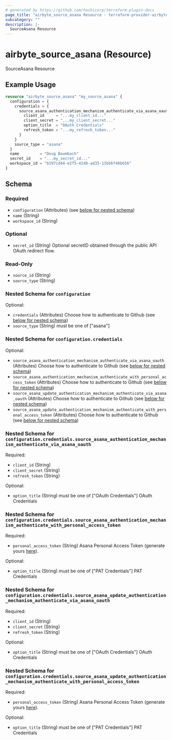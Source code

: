 ```yaml
---
# generated by https://github.com/hashicorp/terraform-plugin-docs
page_title: "airbyte_source_asana Resource - terraform-provider-airbyte"
subcategory: ""
description: |-
  SourceAsana Resource
---
```


# airbyte_source_asana (Resource)

SourceAsana Resource

## Example Usage

```terraform
resource "airbyte_source_asana" "my_source_asana" {
  configuration = {
    credentials = {
      source_asana_authentication_mechanism_authenticate_via_asana_oauth_ = {
        client_id     = "...my_client_id..."
        client_secret = "...my_client_secret..."
        option_title  = "OAuth Credentials"
        refresh_token = "...my_refresh_token..."
      }
    }
    source_type = "asana"
  }
  name         = "Doug Baumbach"
  secret_id    = "...my_secret_id..."
  workspace_id = "b197cd44-e2f5-42d8-ad35-13bb6f48b656"
}
```

<!-- schema generated by tfplugindocs -->
## Schema

### Required

- `configuration` (Attributes) (see [below for nested schema](#nestedatt--configuration))
- `name` (String)
- `workspace_id` (String)

### Optional

- `secret_id` (String) Optional secretID obtained through the public API OAuth redirect flow.

### Read-Only

- `source_id` (String)
- `source_type` (String)

<a id="nestedatt--configuration"></a>
### Nested Schema for `configuration`

Optional:

- `credentials` (Attributes) Choose how to authenticate to Github (see [below for nested schema](#nestedatt--configuration--credentials))
- `source_type` (String) must be one of ["asana"]

<a id="nestedatt--configuration--credentials"></a>
### Nested Schema for `configuration.credentials`

Optional:

- `source_asana_authentication_mechanism_authenticate_via_asana_oauth` (Attributes) Choose how to authenticate to Github (see [below for nested schema](#nestedatt--configuration--credentials--source_asana_authentication_mechanism_authenticate_via_asana_oauth))
- `source_asana_authentication_mechanism_authenticate_with_personal_access_token` (Attributes) Choose how to authenticate to Github (see [below for nested schema](#nestedatt--configuration--credentials--source_asana_authentication_mechanism_authenticate_with_personal_access_token))
- `source_asana_update_authentication_mechanism_authenticate_via_asana_oauth` (Attributes) Choose how to authenticate to Github (see [below for nested schema](#nestedatt--configuration--credentials--source_asana_update_authentication_mechanism_authenticate_via_asana_oauth))
- `source_asana_update_authentication_mechanism_authenticate_with_personal_access_token` (Attributes) Choose how to authenticate to Github (see [below for nested schema](#nestedatt--configuration--credentials--source_asana_update_authentication_mechanism_authenticate_with_personal_access_token))

<a id="nestedatt--configuration--credentials--source_asana_authentication_mechanism_authenticate_via_asana_oauth"></a>
### Nested Schema for `configuration.credentials.source_asana_authentication_mechanism_authenticate_via_asana_oauth`

Required:

- `client_id` (String)
- `client_secret` (String)
- `refresh_token` (String)

Optional:

- `option_title` (String) must be one of ["OAuth Credentials"]
OAuth Credentials


<a id="nestedatt--configuration--credentials--source_asana_authentication_mechanism_authenticate_with_personal_access_token"></a>
### Nested Schema for `configuration.credentials.source_asana_authentication_mechanism_authenticate_with_personal_access_token`

Required:

- `personal_access_token` (String) Asana Personal Access Token (generate yours <a href="https://app.asana.com/0/developer-console">here</a>).

Optional:

- `option_title` (String) must be one of ["PAT Credentials"]
PAT Credentials


<a id="nestedatt--configuration--credentials--source_asana_update_authentication_mechanism_authenticate_via_asana_oauth"></a>
### Nested Schema for `configuration.credentials.source_asana_update_authentication_mechanism_authenticate_via_asana_oauth`

Required:

- `client_id` (String)
- `client_secret` (String)
- `refresh_token` (String)

Optional:

- `option_title` (String) must be one of ["OAuth Credentials"]
OAuth Credentials


<a id="nestedatt--configuration--credentials--source_asana_update_authentication_mechanism_authenticate_with_personal_access_token"></a>
### Nested Schema for `configuration.credentials.source_asana_update_authentication_mechanism_authenticate_with_personal_access_token`

Required:

- `personal_access_token` (String) Asana Personal Access Token (generate yours <a href="https://app.asana.com/0/developer-console">here</a>).

Optional:

- `option_title` (String) must be one of ["PAT Credentials"]
PAT Credentials


